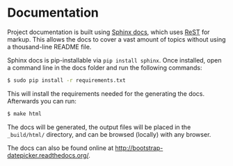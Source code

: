 # Documentation

Project documentation is built using [Sphinx docs](http://sphinx-doc.org/), which uses [ReST](http://docutils.sourceforge.net/rst.html) for markup. This allows the docs to cover a vast amount of topics without using a thousand-line README file.

Sphinx docs is pip-installable via `pip install sphinx`. Once installed, open a command line in the docs folder and run the following commands:

```bash
$ sudo pip install -r requirements.txt
```

This will install the requirements needed for the generating the docs. Afterwards you can run:

```bash
$ make html
```

The docs will be generated, the output files will be placed in the `_build/html/` directory, and can be browsed (locally) with any browser.

The docs can also be found online at <http://bootstrap-datepicker.readthedocs.org/>.
